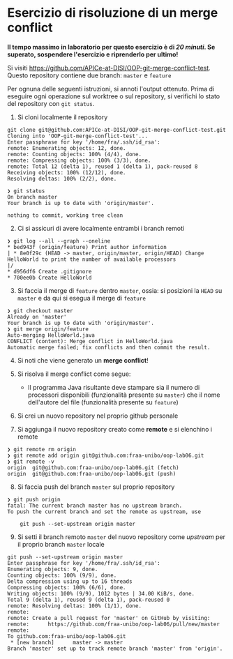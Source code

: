 # Esercizio di risoluzione di un merge conflict

**Il tempo massimo in laboratorio per questo esercizio è di _20 minuti_.
Se superato, sospendere l'esercizio e riprenderlo per ultimo!**

Si visiti https://github.com/APICe-at-DISI/OOP-git-merge-conflict-test.
Questo repository contiene due branch: `master` e `feature`

Per ognuna delle seguenti istruzioni, si annoti l'output ottenuto.
Prima di eseguire ogni operazione sul worktree o sul repository,
si verifichi lo stato del repository con `git status`.

1. Si cloni localmente il repository
```
git clone git@github.com:APICe-at-DISI/OOP-git-merge-conflict-test.git
Cloning into 'OOP-git-merge-conflict-test'...
Enter passphrase for key '/home/fra/.ssh/id_rsa':
remote: Enumerating objects: 12, done.
remote: Counting objects: 100% (4/4), done.
remote: Compressing objects: 100% (3/3), done.
remote: Total 12 (delta 1), reused 1 (delta 1), pack-reused 8
Receiving objects: 100% (12/12), done.
Resolving deltas: 100% (2/2), done.
```
```
❯ git status
On branch master
Your branch is up to date with 'origin/master'.

nothing to commit, working tree clean
```

2. Ci si assicuri di avere localmente entrambi i branch remoti
```
❯ git log --all --graph --oneline
* bed943f (origin/feature) Print author information
| * 8e0f29c (HEAD -> master, origin/master, origin/HEAD) Change HelloWorld to print the number of available processors
|/
* d956df6 Create .gitignore
* 700ee0b Create HelloWorld
```

3. Si faccia il merge di `feature` dentro `master`, ossia: si posizioni la `HEAD` su `master`
   e da qui si esegua il merge di `feature`
```
❯ git checkout master
Already on 'master'
Your branch is up to date with 'origin/master'.
❯ git merge origin/feature
Auto-merging HelloWorld.java
CONFLICT (content): Merge conflict in HelloWorld.java
Automatic merge failed; fix conflicts and then commit the result.
```

4. Si noti che viene generato un **merge conflict**!
5. Si risolva il merge conflict come segue:
   - Il programma Java risultante deve stampare sia il numero di processori disponibili
     (funzionalità presente su `master`)
     che il nome dell'autore del file
     (funzionalità presente su `feature`)

6. Si crei un nuovo repository nel proprio github personale
7. Si aggiunga il nuovo repository creato come **remote** e si elenchino i remote
```
❯ git remote rm origin
❯ git remote add origin git@github.com:fraa-unibo/oop-lab06.git
❯ git remote -v
origin  git@github.com:fraa-unibo/oop-lab06.git (fetch)
origin  git@github.com:fraa-unibo/oop-lab06.git (push)
```

8. Si faccia push del branch `master` sul proprio repository
```
❯ git push origin
fatal: The current branch master has no upstream branch.
To push the current branch and set the remote as upstream, use

    git push --set-upstream origin master
```

9. Si setti il branch remoto `master` del nuovo repository come *upstream* per il proprio branch `master` locale
```
git push --set-upstream origin master
Enter passphrase for key '/home/fra/.ssh/id_rsa':
Enumerating objects: 9, done.
Counting objects: 100% (9/9), done.
Delta compression using up to 16 threads
Compressing objects: 100% (6/6), done.
Writing objects: 100% (9/9), 1012 bytes | 34.00 KiB/s, done.
Total 9 (delta 1), reused 9 (delta 1), pack-reused 0
remote: Resolving deltas: 100% (1/1), done.
remote:
remote: Create a pull request for 'master' on GitHub by visiting:
remote:      https://github.com/fraa-unibo/oop-lab06/pull/new/master
remote:
To github.com:fraa-unibo/oop-lab06.git
 * [new branch]      master -> master
Branch 'master' set up to track remote branch 'master' from 'origin'.
```

